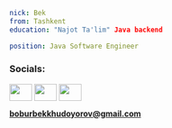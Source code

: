 ```yaml
nick: Bek
from: Tashkent
education: "Najot Ta'lim" Java backend

position: Java Software Engineer
```


<h3 align="left">Socials:</h3>
<p align="left">
<a href="https://www.linkedin.com/in/khudoyorovv/" target="blank"><img align="center" src="https://raw.githubusercontent.com/rahuldkjain/github-profile-readme-generator/master/src/images/icons/Social/linked-in-alt.svg" height="30" width="40" /></a>
<a href="https://www.leetcode.com/khudoyorovv/" target="blank"><img align="center" src="https://raw.githubusercontent.com/rahuldkjain/github-profile-readme-generator/master/src/images/icons/Social/leet-code.svg" height="30" width="40" /></a>
<a href="https://www.t.me/khudoyorovv" target="blank"><img align="center" src="https://telegram.org/img/t_logo.svg" height="30" width="40" /></a>

<b>boburbekkhudoyorov@gmail.com
</p>

